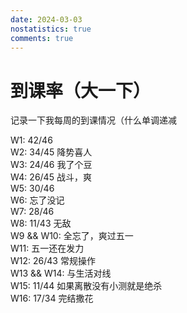 ```yaml
---
date: 2024-03-03
nostatistics: true
comments: true
---
```


# 到课率（大一下）

记录一下我每周的到课情况（什么单调递减  
<!-- more --> 
W1: 42/46  
W2: 34/45 降势喜人  
W3: 24/46 我了个豆  
W4: 26/45 战斗，爽  
W5: 30/46  
W6: 忘了没记  
W7: 28/46  
W8: 11/43 无敌  
W9 && W10: 全忘了，爽过五一  
W11: 五一还在发力  
W12: 26/43 常规操作  
W13 && W14: 与生活对线  
W15: 11/44 如果离散没有小测就是绝杀  
W16: 17/34 完结撒花
